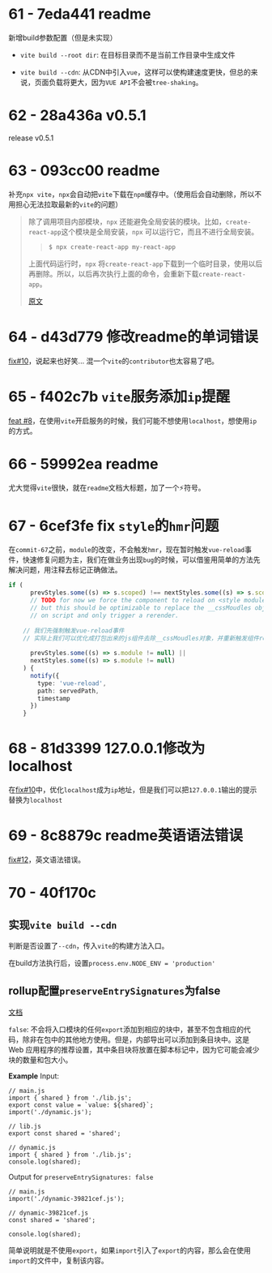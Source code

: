 # 61 - 7eda441  readme

新增build参数配置（但是未实现）

- `vite build --root dir`:  在目标目录而不是当前工作目录中生成文件

- `vite build --cdn`:  从CDN中引入```vue```，这样可以使构建速度更快，但总的来说，页面负载将更大，因为```VUE API```不会被```tree-shaking```。

# 62 - 28a436a v0.5.1

release v0.5.1

# 63 - 093cc00 readme

补充```npx vite```，```npx```会自动把```vite```下载在```npm```缓存中。（使用后会自动删除，所以不用担心无法拉取最新的```vite```的问题）

>除了调用项目内部模块，```npx``` 还能避免全局安装的模块。比如，````create-react-app````这个模块是全局安装，```npx``` 可以运行它，而且不进行全局安装。
>
>> ```bash
>> $ npx create-react-app my-react-app
>> ```
>
>上面代码运行时，```npx``` 将`create-react-app`下载到一个临时目录，使用以后再删除。所以，以后再次执行上面的命令，会重新下载`create-react-app`。
>
>[原文](https://www.ruanyifeng.com/blog/2019/02/npx.html)

# 64 - d43d779 修改readme的单词错误

[fix#10](https://github.com/vitejs/vite/pull/10)，说起来也好笑... 混一个```vite```的```contributor```也太容易了吧。



# 65 - f402c7b ```vite```服务添加```ip```提醒

[feat #8](https://github.com/vitejs/vite/pull/8)，在使用```vite```开启服务的时候，我们可能不想使用```localhost```，想使用```ip```的方式。



# 66 - 59992ea readme

尤大觉得```vite```很快，就在```readme```文档大标题，加了一个⚡符号。



# 67 - 6cef3fe fix ```style```的```hmr```问题

在```commit-67```之前，```module```的改变，不会触发```hmr```，现在暂时触发```vue-reload```事件，快速修复问题为主，我们在做业务出现```bug```的时候，可以借鉴用简单的方法先解决问题，用注释去标记正确做法。

```typescript
if (
      prevStyles.some((s) => s.scoped) !== nextStyles.some((s) => s.scoped) ||
      // TODO for now we force the component to reload on <style module> change
      // but this should be optimizable to replace the __cssMoudles object
      // on script and only trigger a rerender.
    
    // 我们先强制触发vue-reload事件
    // 实际上我们可以优化成打包出来的js组件去除__cssMoudles对象，并重新触发组件render
    
      prevStyles.some((s) => s.module != null) ||
      nextStyles.some((s) => s.module != null)
    ) {
      notify({
        type: 'vue-reload',
        path: servedPath,
        timestamp
      })
    }
```



# 68 - 81d3399 127.0.0.1修改为localhost

在[fix#10](https://github.com/vitejs/vite/pull/10)中，优化```localhost```成为```ip```地址，但是我们可以把```127.0.0.1```输出的提示替换为```localhost```



# 69 - 8c8879c readme英语语法错误

[fix#12](https://github.com/vitejs/vite/pull/12)，英文语法错误。



# 70 - 40f170c

## 实现```vite build --cdn```

判断是否设置了```--cdn```，传入```vite```的构建方法入口。

在build方法执行后，设置```process.env.NODE_ENV = 'production'```

## rollup配置```preserveEntrySignatures```为false

[文档](https://rollupjs.org/guide/en/#preserveentrysignatures)

```false```: 不会将入口模块的任何```export```添加到相应的块中，甚至不包含相应的代码，除非在包中的其他地方使用。但是，内部导出可以添加到条目块中。这是 Web 应用程序的推荐设置，其中条目块将放置在脚本标记中，因为它可能会减少块的数量和包大小。

**Example**
Input:

```
// main.js
import { shared } from './lib.js';
export const value = `value: ${shared}`;
import('./dynamic.js');

// lib.js
export const shared = 'shared';

// dynamic.js
import { shared } from './lib.js';
console.log(shared);
```

Output for `preserveEntrySignatures: false`

```
// main.js
import('./dynamic-39821cef.js');

// dynamic-39821cef.js
const shared = 'shared';

console.log(shared);
```

简单说明就是不使用```export```，如果```import```引入了```export```的内容，那么会在使用```import```的文件中，复制该内容。


